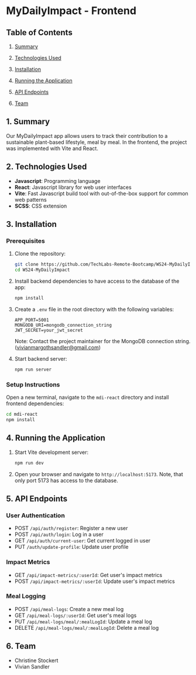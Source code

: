 # MyDailyImpact - Frontend

## Table of Contents

1. [Summary](#1-summary)

2. [Technologies Used](#2-technologies-used)

3. [Installation](#3-installation)

4. [Running the Application](#4-running-the-application)

5. [API Endpoints](#5-api-endpoints)

6. [Team](#6-team)

## 1. Summary

Our MyDailyImpact app allows users to track their contribution to a sustainable plant-based lifestyle, meal by meal. In the frontend, the project was implemented with Vite and React.

## 2. Technologies Used

- **Javascript**: Programming language
- **React**: Javascript library for web user interfaces
- **Vite**: Fast Javascript build tool with out-of-the-box support for common web patterns
- **SCSS**: CSS extension

## 3. Installation

### Prerequisites

1. Clone the repository:

   ```bash
   git clone https://github.com/TechLabs-Remote-Bootcamp/WS24-MyDailyImpact
   cd WS24-MyDailyImpact
   ```

2. Install backend dependencies to have access to the database of the app:

   ```bash
   npm install
   ```

3. Create a `.env` file in the root directory with the following variables:

   ```
   APP_PORT=5001
   MONGODB_URI=mongodb_connection_string
   JWT_SECRET=your_jwt_secret
   ```

   Note: Contact the project maintainer for the MongoDB connection string. (vivianmargothsandler@gmail.com)

4. Start backend server:

   ```bash
   npm run server
   ```

### Setup Instructions

Open a new terminal, navigate to the `mdi-react` directory and install frontend dependencies:

```bash
cd mdi-react
npm install
```

## 4. Running the Application

1. Start Vite development server:

   ```bash
   npm run dev
   ```

2. Open your browser and navigate to `http://localhost:5173`. Note, that only port 5173 has access to the database.

## 5. API Endpoints

### User Authentication

- POST `/api/auth/register`: Register a new user
- POST `/api/auth/login`: Log in a user
- GET `/api/auth/current-user`: Get current logged in user
- PUT `/auth/update-profile`: Update user profile

### Impact Metrics

- GET `/api/impact-metrics/:userId`: Get user's impact metrics
- POST `/api/impact-metrics/:userId`: Update user's impact metrics

### Meal Logging

- POST `/api/meal-logs`: Create a new meal log
- GET `/api/meal-logs/:userId`: Get user's meal logs
- PUT `/api/meal-logs/meal/:mealLogId`: Update a meal log
- DELETE `/api/meal-logs/meal/:mealLogId`: Delete a meal log

## 6. Team

- Christine Stockert
- Vivian Sandler
